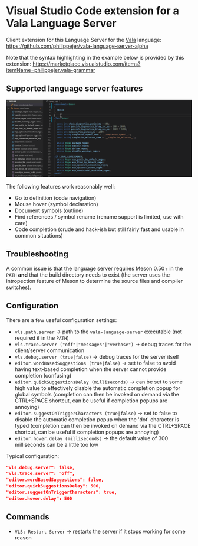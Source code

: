 # Visual Studio Code extension for a Vala Language Server

Client extension for this Language Server for the [Vala](https://wiki.gnome.org/Projects/Vala) language: https://github.com/philippejer/vala-language-server-alpha

Note that the syntax highlighting in the example below is provided by this extension: https://marketplace.visualstudio.com/items?itemName=philippejer.vala-grammar

## Supported language server features

![Demo](https://github.com/philippejer/vala-language-client-alpha/raw/master/images/demo.gif?raw=true)

The following features work reasonably well:

* Go to definition (code navigation)
* Mouse hover (symbol declaration)
* Document symbols (outline)
* Find references / symbol rename (rename support is limited, use with care)
* Code completion (crude and hack-ish but still fairly fast and usable in common situations)

## Troubleshooting

A common issue is that the language server requires Meson 0.50+ in the `PATH` **and** that the build directory needs to exist (the server uses the intropection feature of Meson to determine the source files and compiler switches).

## Configuration

There are a few useful configuration settings:

* `vls.path.server` -> path to the `vala-language-server` executable (not required if in the `PATH`)
* `vls.trace.server ("off"|"messages"|"verbose")` -> debug traces for the client/server communication
* `vls.debug.server (true|false)` -> debug traces for the server itself
* `editor.wordBasedSuggestions (true|false)` -> set to false to avoid having text-based completion when the server cannot provide completion (confusing)
* `editor.quickSuggestionsDelay (milliseconds)` -> can be set to some high value to effectively disable the automatic completion popup for global symbols (completion can then be invoked on demand via the CTRL+SPACE shortcut, can be useful if completion popups are annoying)
* `editor.suggestOnTriggerCharacters (true|false)` -> set to false to disable the automatic completion popup when the 'dot' character is typed (completion can then be invoked on demand via the CTRL+SPACE shortcut, can be useful if completion popups are annoying)
* `editor.hover.delay (milliseconds)` -> the default value of 300 milliseconds can be a little too low

Typical configuration:

```json
"vls.debug.server": false,
"vls.trace.server": "off",
"editor.wordBasedSuggestions": false,
"editor.quickSuggestionsDelay": 500,
"editor.suggestOnTriggerCharacters": true,
"editor.hover.delay": 500
```

## Commands

* `VLS: Restart Server` -> restarts the server if it stops working for some reason
